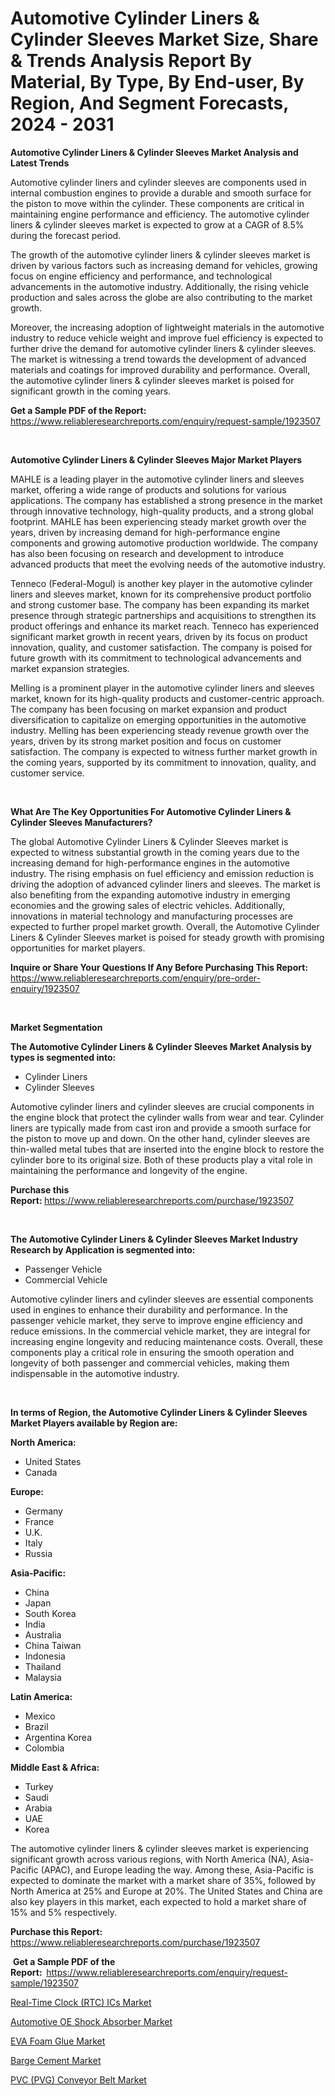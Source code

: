 <p><h1>Automotive Cylinder Liners & Cylinder Sleeves Market Size, Share & Trends Analysis Report By Material, By Type, By End-user, By Region, And Segment Forecasts, 2024 - 2031</h1></p><p><strong>Automotive Cylinder Liners & Cylinder Sleeves Market Analysis and Latest Trends</strong></p>
<p><p>Automotive cylinder liners and cylinder sleeves are components used in internal combustion engines to provide a durable and smooth surface for the piston to move within the cylinder. These components are critical in maintaining engine performance and efficiency. The automotive cylinder liners & cylinder sleeves market is expected to grow at a CAGR of 8.5% during the forecast period.</p><p>The growth of the automotive cylinder liners & cylinder sleeves market is driven by various factors such as increasing demand for vehicles, growing focus on engine efficiency and performance, and technological advancements in the automotive industry. Additionally, the rising vehicle production and sales across the globe are also contributing to the market growth. </p><p>Moreover, the increasing adoption of lightweight materials in the automotive industry to reduce vehicle weight and improve fuel efficiency is expected to further drive the demand for automotive cylinder liners & cylinder sleeves. The market is witnessing a trend towards the development of advanced materials and coatings for improved durability and performance. Overall, the automotive cylinder liners & cylinder sleeves market is poised for significant growth in the coming years.</p></p>
<p><strong>Get a Sample PDF of the Report:&nbsp;</strong> <a href="https://www.reliableresearchreports.com/enquiry/request-sample/1923507">https://www.reliableresearchreports.com/enquiry/request-sample/1923507</a></p>
<p>&nbsp;</p>
<p><strong>Automotive Cylinder Liners & Cylinder Sleeves Major Market Players</strong></p>
<p><p>MAHLE is a leading player in the automotive cylinder liners and sleeves market, offering a wide range of products and solutions for various applications. The company has established a strong presence in the market through innovative technology, high-quality products, and a strong global footprint. MAHLE has been experiencing steady market growth over the years, driven by increasing demand for high-performance engine components and growing automotive production worldwide. The company has also been focusing on research and development to introduce advanced products that meet the evolving needs of the automotive industry.</p><p>Tenneco (Federal-Mogul) is another key player in the automotive cylinder liners and sleeves market, known for its comprehensive product portfolio and strong customer base. The company has been expanding its market presence through strategic partnerships and acquisitions to strengthen its product offerings and enhance its market reach. Tenneco has experienced significant market growth in recent years, driven by its focus on product innovation, quality, and customer satisfaction. The company is poised for future growth with its commitment to technological advancements and market expansion strategies.</p><p>Melling is a prominent player in the automotive cylinder liners and sleeves market, known for its high-quality products and customer-centric approach. The company has been focusing on market expansion and product diversification to capitalize on emerging opportunities in the automotive industry. Melling has been experiencing steady revenue growth over the years, driven by its strong market position and focus on customer satisfaction. The company is expected to witness further market growth in the coming years, supported by its commitment to innovation, quality, and customer service.</p></p>
<p>&nbsp;</p>
<p><strong>What Are The Key Opportunities For Automotive Cylinder Liners & Cylinder Sleeves Manufacturers?</strong></p>
<p><p>The global Automotive Cylinder Liners & Cylinder Sleeves market is expected to witness substantial growth in the coming years due to the increasing demand for high-performance engines in the automotive industry. The rising emphasis on fuel efficiency and emission reduction is driving the adoption of advanced cylinder liners and sleeves. The market is also benefiting from the expanding automotive industry in emerging economies and the growing sales of electric vehicles. Additionally, innovations in material technology and manufacturing processes are expected to further propel market growth. Overall, the Automotive Cylinder Liners & Cylinder Sleeves market is poised for steady growth with promising opportunities for market players.</p></p>
<p><strong>Inquire or Share Your Questions If Any Before Purchasing This Report:</strong> <a href="https://www.reliableresearchreports.com/enquiry/pre-order-enquiry/1923507">https://www.reliableresearchreports.com/enquiry/pre-order-enquiry/1923507</a></p>
<p>&nbsp;</p>
<p><strong>Market Segmentation</strong></p>
<p><strong>The Automotive Cylinder Liners & Cylinder Sleeves Market Analysis by types is segmented into:</strong></p>
<p><ul><li>Cylinder Liners</li><li>Cylinder Sleeves</li></ul></p>
<p><p>Automotive cylinder liners and cylinder sleeves are crucial components in the engine block that protect the cylinder walls from wear and tear. Cylinder liners are typically made from cast iron and provide a smooth surface for the piston to move up and down. On the other hand, cylinder sleeves are thin-walled metal tubes that are inserted into the engine block to restore the cylinder bore to its original size. Both of these products play a vital role in maintaining the performance and longevity of the engine.</p></p>
<p><strong>Purchase this Report:&nbsp;</strong><a href="https://www.reliableresearchreports.com/purchase/1923507">https://www.reliableresearchreports.com/purchase/1923507</a></p>
<p>&nbsp;</p>
<p><strong>The Automotive Cylinder Liners & Cylinder Sleeves Market Industry Research by Application is segmented into:</strong></p>
<p><ul><li>Passenger Vehicle</li><li>Commercial Vehicle</li></ul></p>
<p><p>Automotive cylinder liners and cylinder sleeves are essential components used in engines to enhance their durability and performance. In the passenger vehicle market, they serve to improve engine efficiency and reduce emissions. In the commercial vehicle market, they are integral for increasing engine longevity and reducing maintenance costs. Overall, these components play a critical role in ensuring the smooth operation and longevity of both passenger and commercial vehicles, making them indispensable in the automotive industry.</p></p>
<p>&nbsp;</p>
<p><strong>In terms of Region, the Automotive Cylinder Liners & Cylinder Sleeves Market Players available by Region are:</strong></p>
<p>
    <p> <strong> North America: </strong>
        <ul>
            <li>United States</li>
            <li>Canada</li>
        </ul>
        </p> 
    <p> <strong> Europe: </strong>
        <ul>
            <li>Germany</li>
            <li>France</li>
            <li>U.K.</li>
            <li>Italy</li>
            <li>Russia</li>
        </ul>
        </p> 
    <p> <strong> Asia-Pacific: </strong>
        <ul>
            <li>China</li>
            <li>Japan</li>
            <li>South Korea</li>
            <li>India</li>
            <li>Australia</li>
            <li>China Taiwan</li>
            <li>Indonesia</li>
            <li>Thailand</li>
            <li>Malaysia</li>
        </ul>
        </p> 
    <p> <strong> Latin America: </strong>
        <ul>
            <li>Mexico</li>
            <li>Brazil</li>
            <li>Argentina Korea</li>
            <li>Colombia</li>
        </ul>
        </p> 
    <p> <strong> Middle East & Africa: </strong>
        <ul>
            <li>Turkey</li>
            <li>Saudi</li>
            <li>Arabia</li>
            <li>UAE</li>
            <li>Korea</li>
        </ul>
    </p>
    </p>
<p><p>The automotive cylinder liners & cylinder sleeves market is experiencing significant growth across various regions, with North America (NA), Asia-Pacific (APAC), and Europe leading the way. Among these, Asia-Pacific is expected to dominate the market with a market share of 35%, followed by North America at 25% and Europe at 20%. The United States and China are also key players in this market, each expected to hold a market share of 15% and 5% respectively.</p></p>
<p><strong>Purchase this Report: </strong><a href="https://www.reliableresearchreports.com/purchase/1923507">https://www.reliableresearchreports.com/purchase/1923507</a></p>
<p>&nbsp;<strong>Get a Sample PDF of the Report:&nbsp;&nbsp;</strong><a href="https://www.reliableresearchreports.com/enquiry/request-sample/1923507">https://www.reliableresearchreports.com/enquiry/request-sample/1923507</a></p>
<p><strong></strong></p>
<p><p><a href="https://gamy-alyssum-396.notion.site/Real-Time-Clock-RTC-ICs-Market-Size-Share-Trends-Analysis-Report-By-Material-By-Type-By-End-u-1ff01ad374234e868a1b2640e70de6ac">Real-Time Clock (RTC) ICs Market</a></p><p><a href="https://natural-crush-b99.notion.site/Automotive-OE-Shock-Absorber-Market-Offer-Valuable-Insights-into-Market-Size-Market-Share-Market-T-5f1e04add15b49048b0b8ba1478df189">Automotive OE Shock Absorber Market</a></p><p><a href="https://view.publitas.com/reportprime-1/eva-foam-glue-market-offers-provide-insightful-data-for-the-time-period-from-2024-to-2031-and-also-provide-analysis-based-on-application-type-and-region/">EVA Foam Glue Market</a></p><p><a href="https://view.publitas.com/reportprime-1/barge-cement-market-research-report-the-key-to-successful-business-strategy-forecasted-for-period-from-2024-2031/">Barge Cement Market</a></p><p><a href="https://boundless-drawbridge-702.notion.site/PVC-PVG-Conveyor-Belt-Market-Analysis-Examines-its-Scope-on-Growth-Opportunities-and-Forecasted-T-efe82c243ebd4b718f5f43111ba0739d">PVC (PVG) Conveyor Belt Market</a></p></p>